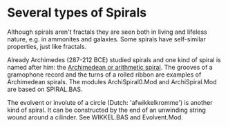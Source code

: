 # Several types of Spirals

Although spirals aren't fractals they are seen both in living and lifeless nature, e.g. in ammonites and galaxies. Some spirals have self-similar properties, 
just like fractals. 

Already Archimedes (287-212 BCE) studied spirals and one kind of spiral is named after him: the 
[Archimedean or arithmetic spiral](https://en.wikipedia.org/wiki/Archimedean_spiral). 
The grooves of a gramophone record and the turns of a rolled ribbon are examples of Archimedean spirals.
The modules ArchiSpiral0.Mod and ArchiSpiral.Mod are based on SPIRAL.BAS.

The evolvent or involute of a circle (Dutch: 'afwikkelkromme') is another kind of spiral. It can be constructed by the end of an unwinding string wound around a cilinder.
See WIKKEL.BAS and Evolvent.Mod.




